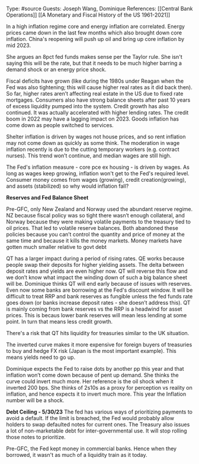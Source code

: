Type: #source 
Guests: Joseph Wang, Dominique
References: [[Central Bank Operations]]
[[A Monetary and Fiscal History of the US 1961-2021]]


In a high inflation regime core and energy inflation are correlated. Energy prices came down in the last few months which also brought down core inflation. China's reopening will push up oil and bring up core inflation by mid 2023.

She argues an 8pct fed funds makes sense per the Taylor rule. She isn't saying this will be the rate, but that it needs to be much higher barring a demand shock or an energy price shock. 

Fiscal deficits have grown (like during the 1980s  under Reagan when the Fed was also tightening; this will cause higher real rates as it did back then). So far, higher rates aren’t affecting real estate in the US due to fixed rate mortgages. Consumers also have strong balance sheets after past 10 years of excess liquidity pumped into the system. Credit growth has also continued. It was actually accelerated with higher lending rates. The credit boom in 2022 may have a lagging impact on 2023. Goods inflation has come down as people switched to services.  

Shelter inflation is driven by wages not house prices, and so rent inflation may not come down as quickly as some think. The moderation in wage inflation recently is due to the cutting temporary workers (e.g. contract nurses). This trend won’t continue, and median wages are still high.

The Fed's inflation measure - core pce ex housing - is driven by wages. As long as wages keep growing, inflation won't get to the Fed's required level.  Consumer money comes from wages (growing), credit creation(growing), and assets (stabilized) so why would inflation fall?

**Reserves and Fed Balance Sheet**

Pre-GFC, only New Zealand and Norway used the abundant reserve regime. NZ because fiscal policy was so tight there wasn’t enough collateral, and Norway because they were making volatile payments to the treasury tied to oil prices. That led to volatile reserve balances. Both abandoned these policies because you can’t control the quantity and price of money at the same time and because it kills the money markets. Money markets have gotten much smaller relative to govt debt

QT has a larger impact during a period of rising rates. QE works because people swap their deposits for higher yielding assets. The delta between deposit rates and yields are even higher now. QT will reverse this flow and we don’t know what impact the winding down of such a big balance sheet will be. Dominique thinks QT will end early because of issues with reserves. Even now some banks are borrowing at the Fed's discount window. It will be difficult to treat RRP and bank reserves as fungible unless the fed funds rate goes down (or banks increase deposit rates - she doesn’t address this). QT is  mainly coming from bank reserves vs the RRP is a headwind for asset prices. This is becaus lower bank reserves will mean less lending at some point. In turn that means less credit growth. 
  
There's a risk that QT hits liquidity for treasuries similar to the UK situation.  

The inverted curve makes it more expensive for foreign buyers of treasuries to buy and hedge 
FX risk (Japan is the most important example). This means yields need to go up. 

Dominique expects the Fed to raise dots by another pp this year and that inflation won’t come down because of pent up demand. She thinks the curve could invert much more. Her reference is the oil shock when it inverted 200 bps. She thinks of 2s10s as a proxy for perception vs reality on inflation, and hence expects it to invert much more. This year the
Inflation number will be a shock.

**Debt Ceiling - 5/30/23**
The fed has various ways of prioritizing payments to avoid a default. If the limit is breached, the Fed would probably allow holders to swap defaulted notes for current ones. The Treasury also issues a lot of non-marketable debt for inter-governmental use. It will stop rolling those notes to prioritize. 

Pre-GFC, the Fed kept money in commercial banks. Hence when they borrowed, it wasn't as much of a liquidity train as it today. 